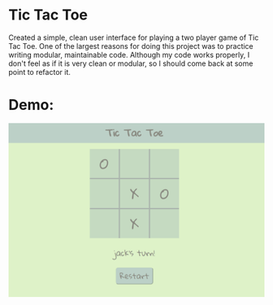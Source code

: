 # Tic Tac Toe

Created a simple, clean user interface for playing a two player game of Tic Tac Toe. One of the largest reasons for doing this project was to practice writing modular, maintainable code. Although my code works properly, I don't feel as if it is very clean or modular, so I should come back at some point to refactor it.

# Demo:

<img src="../../Images/tic-tac-toe.PNG">
